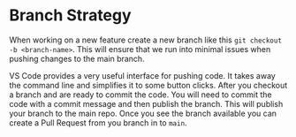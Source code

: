 # Branch Strategy

When working on a new feature create a new branch like this ``` git checkout -b <branch-name> ```.
This will ensure that we run into minimal issues when pushing changes to the main branch.

VS Code provides a very useful interface for pushing code. It takes away the command line and simplifies it to 
some button clicks. After you checkout a branch and are ready to commit the code. You will need to commit the code with a commit message and then publish the branch. This will publish your branch to the main repo. Once you see the branch available you can create a Pull Request from you branch in to ``` main ```.
 
